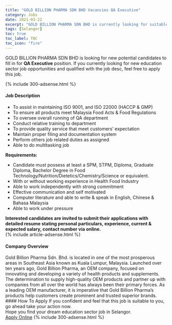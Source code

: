```yaml
---
title: "GOLD BILLION PHARMA SDN BHD Vacancies QA Executive" 
category: Jobs 
date: 2021-03-22 
excerpt: "GOLD BILLION PHARMA SDN BHD is currently looking for suitable person to fill in the QA Executive which positioned at Selangor" 
tags: [Selangor] 
toc: true 
toc_label: TOC 
toc_icon: "fire" 
--- 
```


<p>GOLD BILLION PHARMA SDN BHD is looking for new potential candidates to fill in for <b>QA Executive</b> position. If you currently looking for new education sector job opportunities and qualified with the job desc, feel free to apply this job.
</p>{% include 300-adsense.html %} 
<div><div><h4>Job Description</h4></div><div><div><span><div><ul><li>To assist in maintaining ISO 9001, and ISO 22000 (HACCP &amp; GMP)</li><li>To ensure all products meet Malaysia Food Acts &amp; Food Regulations</li><li>To oversee overall running of QA department</li><li>Conduct relative training to department</li><li>To provide quality service that meet customers&#8217; expectation</li><li>Maintain proper filing and documentation system</li><li>Perform others job related duties as assigned</li><li>Able to do multitasking job</li></ul><div><strong>Requirements:</strong></div><ul><li>Candidate must possess at least a SPM, STPM, Diploma, Graduate Diploma, Bachelor Degree in Food Technology/Nutrition/Dietetics/Chemistry/Science or equivalent.</li><li>With or without working experience in Health Food Industry</li><li>Able to work independently with strong commitment</li><li>Effective communication and self motivated</li><li>Computer literature and able to write &amp; speak in English, Chinese &amp; Bahasa Malaysia</li><li>Able to work under pressure</li></ul><div><strong>Interested candidates are invited to submit their applications with detailed resume stating personal particulars, experience, current &amp; expected salary, contact number via online.</strong></div></div></span></div></div></div> 
{% include article-adsense.html %} 
<div><div><h4>Company Overview</h4></div><div><div><span><div><div>
	Gold Billion Pharma Sdn. Bhd. is located in one of the most prosperous areas in Southeast Asia known as Kuala Lumpur, Malaysia. Launched over ten years ago, Gold Billion Pharma, an OEM company, focused on innovating and developing a variety of health products and supplements. The determination to supply high-quality OEM products and partner up with companies from all over the world has always been their primary forces. As a leading OEM manufacturer, it is imperative that Gold Billion Pharma&#8217;s products help customers create prominent and trusted superior brands.</div></div></span></div></div></div> 
#### How To Apply 
If you confident and feel that this job is suitable to you, go ahead take your action now. <br/> 
Hope you find your dream education sector job in Selangor. <br/> 
<a href="https://www.jobstreet.com.my/en/job/qa-executive-4512840?jobId=jobstreet-my-job-4512840" class="btn btn--info" target="_blank" rel="nofollow noopenner">Apply Online</a> 
{% include 300-adsense.html %} 